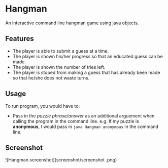 # Hangman
An interactive command line hangman game using java objects.

## Features
* The player is able to submit a guess at a time.
* The player is shown his/her progress so that an educated guess can be made.
* The player is shown the number of tries left.
* The player is stoped from making a guess that has already been made so that he/she does not waste turns.

## Usage
To run program, you would have to:
* Pass in the *puzzle phrase/answer* as an additional arguement when calling the program in the command line.
  e.g. If my puzzle is **anonymous**, I would pass in `java Hangman anonymous` in the command line.
  
## Screenshot
![Hangman screenshot](screenshot/screenshot .png)
